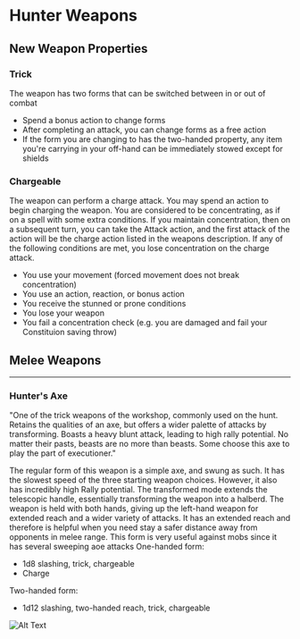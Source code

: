 # Hunter Weapons

## New Weapon Properties

### Trick
The weapon has two forms that can be switched between in or out of combat
- Spend a bonus action to change forms
- After completing an attack, you can change forms as a free action
- If the form you are changing to has the two-handed property, any item you're carrying in your off-hand can be immediately stowed except for shields

### Chargeable
The weapon can perform a charge attack. You may spend an action to begin charging the weapon. You are considered to be concentrating, as if on a spell with some extra conditions. If you maintain concentration, then on a subsequent turn, you can take the Attack action, and the first attack of the action will be the charge action listed in the weapons description. If any of the following conditions are met, you lose concentration on the charge attack.
- You use your movement (forced movement does not break concentration)
- You use an action, reaction, or bonus action
- You receive the stunned or prone conditions
- You lose your weapon
- You fail a concentration check (e.g. you are damaged and fail your Constituion saving throw)

## Melee Weapons
----
### Hunter's Axe
"One of the trick weapons of the workshop, commonly used on the hunt. Retains the qualities of an axe, but offers a wider palette of attacks by transforming. Boasts a heavy blunt attack, leading to high rally potential. No matter their pasts, beasts are no more than beasts. Some choose this axe to play the part of executioner."

The regular form of this weapon is a simple axe, and swung as such.
It has the slowest speed of the three starting weapon choices.
However, it also has incredibly high Rally potential.
The transformed mode extends the telescopic handle, essentially transforming the weapon into a halberd.
The weapon is held with both hands, giving up the left-hand weapon for extended reach and a wider variety of attacks.
It has an extended reach and therefore is helpful when you need stay a safer distance away from opponents in melee range.
This form is very useful against mobs since it has several sweeping aoe attacks
One-handed form:
- 1d8 slashing, trick, chargeable
- Charge

Two-handed form:
- 1d12 slashing, two-handed reach, trick, chargeable

![Alt Text](https://bloodborne.wiki.fextralife.com/file/Bloodborne/hunter_axe.gif)
